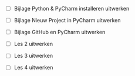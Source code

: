 - [ ] Bijlage Python & PyCharm installeren uitwerken
- [ ] Bijlage Nieuw Project in PyCharm uitwerken
- [ ] Bijlage GitHub en PyCharm uitwerken
- [ ] Les 2 uitwerken
- [ ] Les 3 uitwerken
- [ ] Les 4 uitwerken

